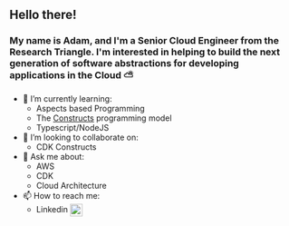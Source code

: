 ## Hello there!

### My name is Adam, and I'm a Senior Cloud Engineer from the Research Triangle. I'm interested in helping to build the next generation of software abstractions for developing applications in the Cloud ⛅️


- 🌱 I’m currently learning: 
    - Aspects based Programming
    - The [Constructs](https://github.com/aws/constructs) programming model
    - Typescript/NodeJS
- 👯 I’m looking to collaborate on: 
    - CDK Constructs
- 💬 Ask me about: 
    - AWS 
    - CDK 
    - Cloud Architecture
- 📫 How to reach me:
    - Linkedin [<img align="center" alt="codeSTACKr | LinkedIn" width="22px" src="https://brandlogos.net/wp-content/uploads/2016/06/linkedin-logo-icon.svg" />][linkedin]

[linkedin]:https://www.linkedin.com/in/adam-bigelow-b947a563/
